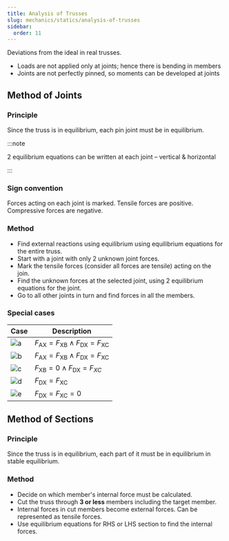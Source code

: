 ```yaml
---
title: Analysis of Trusses
slug: mechanics/statics/analysis-of-trusses
sidebar:
  order: 11
---
```


Deviations from the ideal in real trusses.

- Loads are not applied only at joints; hence there is bending in members
- Joints are not perfectly pinned, so moments can be developed at joints

## Method of Joints

### Principle

Since the truss is in equilibrium, each pin joint must be in equilibrium.

:::note

2 equilibrium equations can be written at each joint – vertical & horizontal

:::

### Sign convention

Forces acting on each joint is marked. Tensile forces are positive. Compressive
forces are negative.

### Method

- Find external reactions using equilibrium using equilibrium equations for the
  entire truss.
- Start with a joint with only 2 unknown joint forces.
- Mark the tensile forces (consider all forces are tensile) acting on the join.
- Find the unknown forces at the selected joint, using 2 equilibrium equations
  for the joint.
- Go to all other joints in turn and find forces in all the members.

### Special cases

| Case                                                | Description                                                    |
| --------------------------------------------------- | -------------------------------------------------------------- |
| ![a](/mechanics/joints-under-special-loading/a.jpg) | $F_{\text{AX}}=F_{\text{XB}}\land F_{\text{DX}}=F_{\text{XC}}$ |
| ![b](/mechanics/joints-under-special-loading/b.jpg) | $F_{\text{AX}}=F_{\text{XB}}\land F_{\text{DX}}=F_{\text{XC}}$ |
| ![c](/mechanics/joints-under-special-loading/c.jpg) | $F_{\text{XB}}=0\land F_{\text{DX}}=F_{XC}$                    |
| ![d](/mechanics/joints-under-special-loading/d.jpg) | $F_{\text{DX}}=F_{\text{XC}}$                                  |
| ![e](/mechanics/joints-under-special-loading/e.jpg) | $F_{\text{DX}}=F_{\text{XC}}=0$                                |

## Method of Sections

### Principle

Since the truss is in equilibrium, each part of it must be in equilibrium in
stable equilibrium.

### Method

- Decide on which member's internal force must be calculated.
- Cut the truss through **3 or less** members including the target member.
- Internal forces in cut members become external forces. Can be represented as
  tensile forces.
- Use equilibrium equations for RHS or LHS section to find the internal forces.
